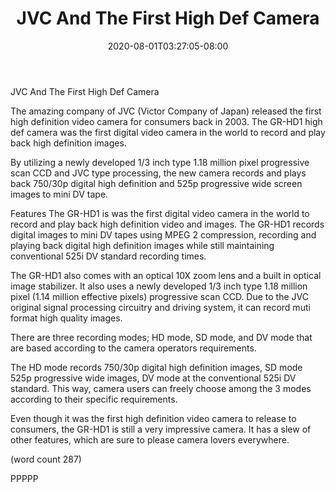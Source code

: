 ﻿---
title: "JVC And The First High Def Camera"
date: 2020-08-01T03:27:05-08:00
description: "High Definition Video Cameras Tips for Web Success"
featured_image: "/images/High Definition Video Cameras.jpg"
tags: ["High Definition Video Cameras"]
---

JVC And The First High Def Camera

The amazing company of JVC (Victor Company of Japan)
released the first high definition video camera for
consumers back in 2003.  The GR-HD1 high def camera
was the first digital video camera in the world to
record and play back high definition images.

By utilizing a newly developed 1/3 inch type 1.18
million pixel progressive scan CCD and JVC type
processing, the new camera records and plays back
750/30p digital high definition and 525p progressive
wide screen images to mini DV tape.  

Features
The GR-HD1 is was the first digital video camera in
the world to record and play back high definition
video and images.  The GR-HD1 records digital images
to mini DV tapes using MPEG 2 compression, recording
and playing back digital high definition images
while still maintaining conventional 525i DV
standard recording times.

The GR-HD1 also comes with an optical 10X zoom lens
and a built in optical image stabilizer.  It also
uses a newly developed 1/3 inch type 1.18 million
pixel (1.14 million effective pixels) progressive
scan CCD.  Due to the JVC original signal 
processing circuitry and driving system, it can
record muti format high quality images.

There are three recording modes; HD mode, SD
mode, and DV mode that are based according to 
the camera operators requirements.  

The HD mode records 750/30p digital high definition
images, SD mode 525p progressive wide images, DV
mode at the conventional 525i DV standard.  This
way, camera users can freely choose among the 3
modes according to their specific requirements.

Even though it was the first high definition
video camera to release to consumers, the GR-HD1
is still a very impressive camera.  It has a 
slew of other features, which are sure to please
camera lovers everywhere.  

(word count 287)

PPPPP
